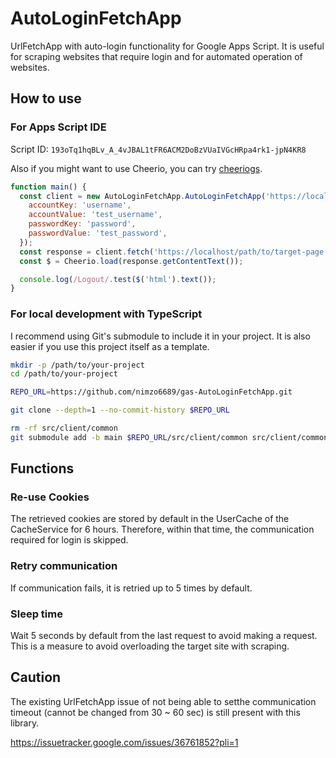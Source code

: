 # AutoLoginFetchApp

UrlFetchApp with auto-login functionality for Google Apps Script.
It is useful for scraping websites that require login and for automated operation of websites.

## How to use

### For Apps Script IDE

Script ID: `193oTq1hqBLv_A_4vJBAL1tFR6ACM2DoBzVUaIVGcHRpa4rk1-jpN4KR8`

Also if you might want to use Cheerio, you can try [cheeriogs](https://github.com/tani/cheeriogs).

```javascript
function main() {
  const client = new AutoLoginFetchApp.AutoLoginFetchApp('https://localhost/login.html', {
    accountKey: 'username',
    accountValue: 'test_username',
    passwordKey: 'password',
    passwordValue: 'test_password',
  });
  const response = client.fetch('https://localhost/path/to/target-page.html');
  const $ = Cheerio.load(response.getContentText());

  console.log(/Logout/.test($('html').text());
}
```

### For local development with TypeScript

I recommend using Git's submodule to include it in your project.
It is also easier if you use this project itself as a template.

```bash
mkdir -p /path/to/your-project
cd /path/to/your-project

REPO_URL=https://github.com/nimzo6689/gas-AutoLoginFetchApp.git

git clone --depth=1 --no-commit-history $REPO_URL

rm -rf src/client/common
git submodule add -b main $REPO_URL/src/client/common src/client/common
```

## Functions

### Re-use Cookies

The retrieved cookies are stored by default in the UserCache of the CacheService for 6 hours.
Therefore, within that time, the communication required for login is skipped.

### Retry communication

If communication fails, it is retried up to 5 times by default.

### Sleep time

Wait 5 seconds by default from the last request to avoid making a request.
This is a measure to avoid overloading the target site with scraping.

## Caution

The existing UrlFetchApp issue of not being able to setthe communication timeout (cannot be changed from 30 ~ 60 sec) is still present with this library.

https://issuetracker.google.com/issues/36761852?pli=1
